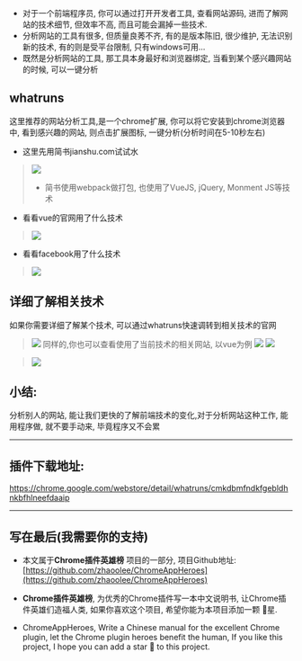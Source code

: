- 对于一个前端程序员, 你可以通过打开开发者工具, 查看网站源码, 进而了解网站的技术细节, 但效率不高, 而且可能会漏掉一些技术.
- 分析网站的工具有很多, 但质量良莠不齐, 有的是版本陈旧, 很少维护, 无法识别新的技术, 有的则是受平台限制, 只有windows可用...
- 既然是分析网站的工具, 那工具本身最好和浏览器绑定, 当看到某个感兴趣网站的时候, 可以一键分析

## whatruns
这里推荐的网站分析工具,是一个chrome扩展, 你可以将它安装到chrome浏览器中, 看到感兴趣的网站, 则点击扩展图标, 一键分析(分析时间在5-10秒左右)

- 这里先用简书jianshu.com试试水

> ![](https://user-gold-cdn.xitu.io/2019/5/3/16a7c744e46383d2?w=1240&h=1186&f=png&s=467984)
> - 简书使用webpack做打包, 也使用了VueJS, jQuery, Monment JS等技术

- 看看vue的官网用了什么技术
> ![](https://user-gold-cdn.xitu.io/2019/5/3/16a7c744e47a72fe?w=1240&h=744&f=png&s=204296)
- 看看facebook用了什么技术
> ![](https://user-gold-cdn.xitu.io/2019/5/3/16a7c744e4886d4c?w=1240&h=889&f=png&s=512290)

## 详细了解相关技术
如果你需要详细了解某个技术, 可以通过whatruns快速调转到相关技术的官网
> ![](https://user-gold-cdn.xitu.io/2019/5/3/16a7c744e49beb0c?w=924&h=968&f=png&s=127846)
同样的,你也可以查看使用了当前技术的相关网站, 以vue为例
> ![](https://user-gold-cdn.xitu.io/2019/5/3/16a7c744e4f02ddb?w=890&h=678&f=png&s=93934)
> ![](https://user-gold-cdn.xitu.io/2019/5/3/16a7c744e65f14d9?w=1240&h=908&f=png&s=181439)


> ![](https://user-gold-cdn.xitu.io/2019/5/3/16a7c7451dce301a?w=1240&h=776&f=png&s=411901)


## 小结:
分析别人的网站, 能让我们更快的了解前端技术的变化,对于分析网站这种工作, 能用程序做, 就不要手动来, 毕竟程序又不会累


---

## 插件下载地址:
https://chrome.google.com/webstore/detail/whatruns/cmkdbmfndkfgebldhnkbfhlneefdaaip

---

## 写在最后(我需要你的支持)
- 本文属于**Chrome插件英雄榜** 项目的一部分, 项目Github地址: [https://github.com/zhaoolee/ChromeAppHeroes](https://github.com/zhaoolee/ChromeAppHeroes)

- **Chrome插件英雄榜**, 为优秀的Chrome插件写一本中文说明书, 让Chrome插件英雄们造福人类, 如果你喜欢这个项目, 希望你能为本项目添加一颗 🌟星.

- ChromeAppHeroes, Write a Chinese manual for the excellent Chrome plugin, let the Chrome plugin heroes benefit the human, If you like this project, I hope you can add a star 🌟 to this project.





